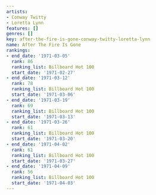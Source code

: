 ```yaml
---
artists:
- Conway Twitty
- Loretta Lynn
features: []
genres: []
key: after-the-fire-is-gone-conway-twitty-loretta-lynn
name: After The Fire Is Gone
rankings:
- end_date: '1971-03-05'
  rank: 86
  ranking_list: Billboard Hot 100
  start_date: '1971-02-27'
- end_date: '1971-03-12'
  rank: 78
  ranking_list: Billboard Hot 100
  start_date: '1971-03-06'
- end_date: '1971-03-19'
  rank: 69
  ranking_list: Billboard Hot 100
  start_date: '1971-03-13'
- end_date: '1971-03-26'
  rank: 61
  ranking_list: Billboard Hot 100
  start_date: '1971-03-20'
- end_date: '1971-04-02'
  rank: 61
  ranking_list: Billboard Hot 100
  start_date: '1971-03-27'
- end_date: '1971-04-09'
  rank: 56
  ranking_list: Billboard Hot 100
  start_date: '1971-04-03'
---
```


